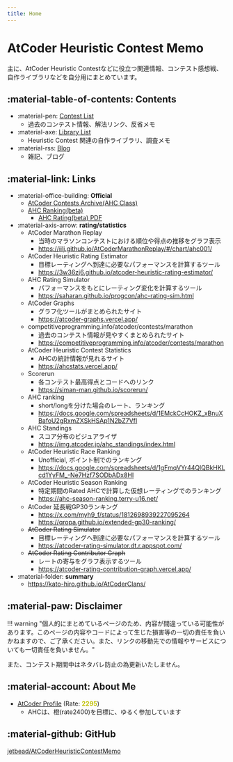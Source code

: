 ```yaml
---
title: Home
---
```


# AtCoder Heuristic Contest Memo

主に、AtCoder Heuristic Contestなどに役立つ関連情報、コンテスト感想戦、自作ライブラリなどを自分用にまとめています。

## :material-table-of-contents: Contents

- :material-pen: [Contest List](./ContestMemo/index.md)
  - 過去のコンテスト情報、解法リンク、反省メモ
- :material-axe: [Library List](./Library/index.md)
  - Heuristic Contest 関連の自作ライブラリ、調査メモ
- :material-rss: [Blog](./blog/index.md)
  - 雑記、ブログ

## :material-link: Links

- :material-office-building: **Official**
  - [AtCoder Contests Archive(AHC Class)](https://atcoder.jp/contests/archive?ratedType=4&category=0&keyword=)
  - [AHC Ranking(beta)](https://www.dropbox.com/s/j276tgd7izpc40u/ranking.csv?dl=0)
    - [AHC Rating(beta) PDF](https://www.dropbox.com/s/ne358pdixfafppm/AHC_rating.pdf?dl=0)
- :material-axis-arrow: **rating/statistics**
  - AtCoder Marathon Replay
    - 当時のマラソンコンテストにおける順位や得点の推移をグラフ表示
    - https://iilj.github.io/AtCoderMarathonReplay/#/chart/ahc001/
  - AtCoder Heuristic Rating Estimator
    - 目標レーティングへ到達に必要なパフォーマンスを計算するツール
    - https://3w36zj6.github.io/atcoder-heuristic-rating-estimator/
  - AHC Rating Simulator
    - パフォーマンスをもとにレーティング変化を計算するツール
    - https://saharan.github.io/progcon/ahc-rating-sim.html
  - AtCoder Graphs
    - グラフ化ツールがまとめられたサイト
    - https://atcoder-graphs.vercel.app/
  - competitiveprogramming.info/atcoder/contests/marathon
    - 過去のコンテスト情報が見やすくまとめられたサイト
    - https://competitiveprogramming.info/atcoder/contests/marathon
  - AtCoder Heuristic Contest Statistics
    - AHCの統計情報が見れるサイト
    - https://ahcstats.vercel.app/
  - Scorerun
    - 各コンテスト最高得点とコードへのリンク
    - https://siman-man.github.io/scorerun/
  - AHC ranking
    - short/longを分けた場合のレート、ランキング
    - https://docs.google.com/spreadsheets/d/1EMckCcHOKZ_xBnuXBafoU2gRxmZXSkHSAp1N2bZ7VfI
  - AHC Standings
    - スコア分布のビジュアライザ
    - https://img.atcoder.jp/ahc_standings/index.html
  - AtCoder Heuristic Race Ranking
    - Unofficial, ポイント制でのランキング
    - https://docs.google.com/spreadsheets/d/1gFmqVYr44QlQBkHKLcd1YyFM_-Ne7Hzf7SODbADx8HI
  - AtCoder Heuristic Season Ranking
    - 特定期間のRated AHCで計算した仮想レーティングでのランキング
    - https://ahc-season-ranking.terry-u16.net/
  - AtCoder 延長戦GP30ランキング
    - https://x.com/myh9_f/status/1812698939227095264
    - https://qropa.github.io/extended-gp30-ranking/
  - ~~AtCoder Rating Simulator~~
    - 目標レーティングへ到達に必要なパフォーマンスを計算するツール
    - https://atcoder-rating-simulator.dt.r.appspot.com/
  - ~~AtCoder Rating Contributor Graph~~
    - レートの寄与をグラフ表示するツール
    - https://atcoder-rating-contribution-graph.vercel.app/
- :material-folder: **summary**
  - https://kato-hiro.github.io/AtCoderClans/

## :material-paw: Disclaimer

!!! warning "個人的にまとめているページのため、内容が間違っている可能性があります。このページの内容やコードによって生じた損害等の一切の責任を負いかねますので、ご了承ください。また、リンクの移動先での情報やサービスについても一切責任を負いません。"

また、コンテスト期間中はネタバレ防止の為更新いたしません。

## :material-account: About Me

- [AtCoder Profile](https://atcoder.jp/users/phyllo?contestType=heuristic) (Rate: <span style="color: #c0c000; font-weight: bold">2295</span>)
  - AHCは、橙(rate2400)を目標に、ゆるく参加しています

## :material-github: GitHub

[jetbead/AtCoderHeuristicContestMemo](https://github.com/jetbead/AtCoderHeuristicContestMemo/)
